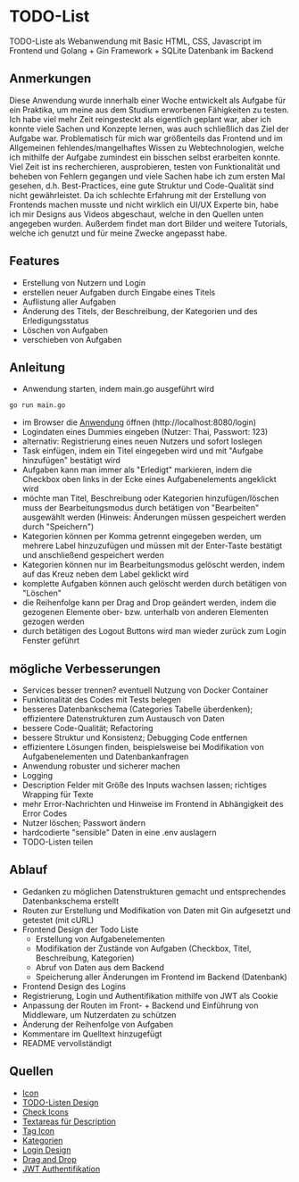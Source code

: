 # TODO-List
TODO-Liste als Webanwendung mit Basic HTML, CSS, Javascript im Frontend und Golang + Gin Framework + SQLite Datenbank im Backend

## Anmerkungen
Diese Anwendung wurde innerhalb einer Woche entwickelt als Aufgabe für ein Praktika, um meine aus dem Studium erworbenen Fähigkeiten zu testen.
Ich habe viel mehr Zeit reingesteckt als eigentlich geplant war, aber ich konnte viele Sachen und Konzepte lernen, was auch schließlich das Ziel der Aufgabe war.
Problematisch für mich war größenteils das Frontend und im Allgemeinen fehlendes/mangelhaftes Wissen zu Webtechnologien, welche ich mithilfe der Aufgabe zumindest ein bisschen
selbst erarbeiten konnte. Viel Zeit ist ins recherchieren, ausprobieren, testen von Funktionalität und beheben von Fehlern gegangen und
viele Sachen habe ich zum ersten Mal gesehen, d.h. Best-Practices, eine gute Struktur und Code-Qualität sind nicht gewährleistet. Da ich schlechte Erfahrung mit der Erstellung von Frontends
machen musste und nicht wirklich ein UI/UX Experte bin, habe ich mir Designs aus Videos abgeschaut, welche in den Quellen unten angegeben wurden. Außerdem findet man dort Bilder und weitere Tutorials,
welche ich genutzt und für meine Zwecke angepasst habe.

## Features
- Erstellung von Nutzern und Login
- erstellen neuer Aufgaben durch Eingabe eines Titels
- Auflistung aller Aufgaben
- Änderung des Titels, der Beschreibung, der Kategorien und des Erledigungsstatus
- Löschen von Aufgaben
- verschieben von Aufgaben

## Anleitung
- Anwendung starten, indem main.go ausgeführt wird
```bash
go run main.go 
```
- im Browser die [Anwendung](http://localhost:8080/login) öffnen (http://localhost:8080/login)
- Logindaten eines Dummies eingeben (Nutzer: Thai, Passwort: 123)
- alternativ: Registrierung eines neuen Nutzers und sofort loslegen
- Task einfügen, indem ein Titel eingegeben wird und mit "Aufgabe hinzufügen" bestätigt wird
- Aufgaben kann man immer als "Erledigt" markieren, indem die Checkbox oben links in der Ecke eines Aufgabenelements angeklickt wird
- möchte man Titel, Beschreibung oder Kategorien hinzufügen/löschen muss der Bearbeitungsmodus durch betätigen von "Bearbeiten" ausgewählt werden (Hinweis: Änderungen müssen gespeichert werden durch "Speichern")
- Kategorien können per Komma getrennt eingegeben werden, um mehrere Label hinzuzufügen und müssen mit der Enter-Taste bestätigt und anschließend gespeichert werden
- Kategorien können nur im Bearbeitungsmodus gelöscht werden, indem auf das Kreuz neben dem Label geklickt wird
- komplette Aufgaben können auch gelöscht werden durch betätigen von "Löschen"
- die Reihenfolge kann per Drag and Drop geändert werden, indem die gezogenen Elemente ober- bzw. unterhalb von anderen Elementen gezogen werden
- durch betätigen des Logout Buttons wird man wieder zurück zum Login Fenster geführt

## mögliche Verbesserungen
- Services besser trennen? eventuell Nutzung von Docker Container
- Funktionalität des Codes mit Tests belegen
- besseres Datenbankschema (Categories Tabelle überdenken); effizientere Datenstrukturen zum Austausch von Daten
- bessere Code-Qualität; Refactoring
- bessere Struktur und Konsistenz; Debugging Code entfernen
- effizientere Lösungen finden, beispielsweise bei Modifikation von Aufgabenelementen und Datenbankanfragen
- Anwendung robuster und sicherer machen
- Logging
- Description Felder mit Größe des Inputs wachsen lassen; richtiges Wrapping für Texte
- mehr Error-Nachrichten und Hinweise im Frontend in Abhängigkeit des Error Codes
- Nutzer löschen; Passwort ändern
- hardcodierte "sensible" Daten in eine .env auslagern
- TODO-Listen teilen

## Ablauf
- Gedanken zu möglichen Datenstrukturen gemacht und entsprechendes Datenbankschema erstellt
- Routen zur Erstellung und Modifikation von Daten mit Gin aufgesetzt und getestet (mit cURL)
- Frontend Design der Todo Liste
  - Erstellung von Aufgabenelementen
  - Modifikation der Zustände von Aufgaben (Checkbox, Titel, Beschreibung, Kategorien)
  - Abruf von Daten aus dem Backend
  - Speicherung aller Änderungen im Frontend im Backend (Datenbank)
- Frontend Design des Logins
- Registrierung, Login und Authentifikation mithilfe von JWT als Cookie
- Anpassung der Routen im Front- + Backend und Einführung von Middleware, um Nutzerdaten zu schützen
- Änderung der Reihenfolge von Aufgaben
- Kommentare im Quelltext hinzugefügt
- README vervollständigt

## Quellen
- [Icon](https://upload.wikimedia.org/wikipedia/commons/thumb/5/5d/GNOME_Todo_icon_2019.svg/1200px-GNOME_Todo_icon_2019.svg.png)
- [TODO-Listen Design](https://www.youtube.com/watch?v=MkESyVB4oUw)
- [Check Icons](https://www.youtube.com/watch?v=G0jO8kUrg-I)
- [Textareas für Description](https://www.youtube.com/watch?v=0xGGe8bCahE)
- [Tag Icon](https://cdn-icons-png.flaticon.com/512/126/126422.png)
- [Kategorien](https://www.youtube.com/watch?v=BnXv1dwvebY)
- [Login Design](https://www.youtube.com/watch?v=L5WWrGMsnpw)
- [Drag and Drop](https://www.youtube.com/watch?v=jfYWwQrtzzY)
- [JWT Authentifikation](https://www.sohamkamani.com/golang/jwt-authentication/)
